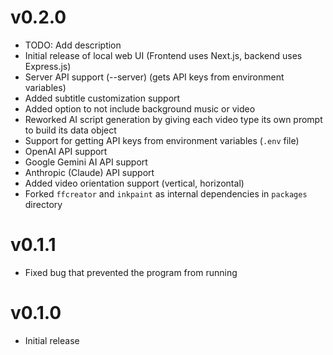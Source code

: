 # v0.2.0
- TODO: Add description
- Initial release of local web UI (Frontend uses Next.js, backend uses Express.js)
- Server API support (--server) (gets API keys from environment variables)
- Added subtitle customization support
- Added option to not include background music or video
- Reworked AI script generation by giving each video type its own prompt to build its data object
- Support for getting API keys from environment variables (`.env` file)
- OpenAI API support
- Google Gemini AI API support
- Anthropic (Claude) API support
- Added video orientation support (vertical, horizontal)
- Forked `ffcreator` and `inkpaint` as internal dependencies in `packages` directory

# v0.1.1
- Fixed bug that prevented the program from running

# v0.1.0
- Initial release
